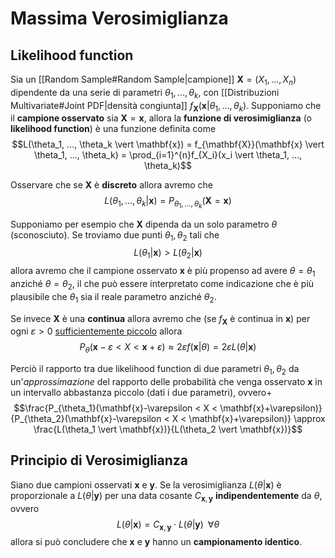 # Massima Verosimiglianza

## Likelihood function
Sia un [[Random Sample#Random Sample|campione]] $\mathbf{X} = (X_1, ..., X_n)$ dipendente da una serie di parametri $\theta_1, ..., \theta_k$, con [[Distribuzioni Multivariate#Joint PDF|densità congiunta]] $f_{\mathbf{X}}(\mathbf{x} \vert \theta_1, ..., \theta_k)$.
Supponiamo che il **campione osservato** sia $\mathbf{X} = \mathbf{x}$, allora la **funzione di verosimiglianza** (o **likelihood function**) è una funzione definita come $$L(\theta_1, ..., \theta_k \vert \mathbf{x}) = f_{\mathbf{X}}(\mathbf{x} \vert \theta_1, ..., \theta_k) = \prod_{i=1}^{n}f_{X_i}(x_i \vert \theta_1, ..., \theta_k)$$

Osservare che se $\mathbf{X}$ è **discreto** allora avremo che $$L(\theta_1, ..., \theta_k \vert \mathbf{x}) = P_{\theta_1, ..., \theta_k}( \mathbf{X} = \mathbf{x})$$

Supponiamo per esempio che $\mathbf{X}$ dipenda da un solo parametro $\theta$ (sconosciuto).
Se troviamo due punti $\theta_1, \theta_2$ tali che $$L(\theta_1 \vert \mathbf{x}) > L(\theta_2 \vert \mathbf{x})$$ allora avremo che il campione osservato $\mathbf{x}$ è più propenso ad avere $\theta = \theta_1$ anziché $\theta = \theta_2$, il che può essere interpretato come indicazione che è più plausibile che $\theta_1$ sia il reale parametro anziché $\theta_2$.

Se invece $\mathbf{X}$ è una **continua** allora avremo che (se $f_\mathbf{X}$ è continua in $\mathbf{x}$) per ogni $\varepsilon > 0$ <u>sufficientemente piccolo</u> allora 
$$P_\theta(\mathbf{x}-\varepsilon < X < \mathbf{x}+\varepsilon) \approx 2\varepsilon f(\mathbf{x} \vert \theta) = 2\varepsilon L(\theta \vert \mathbf{x})$$

Perciò il rapporto tra due likelihood function di due parametri $\theta_1, \theta_2$ da un'*approssimazione* del rapporto delle probabilità che venga osservato $\mathbf{x}$ in un intervallo abbastanza piccolo (dati i due parametri), ovvero+
$$\frac{P_{\theta_1}(\mathbf{x}-\varepsilon < X < \mathbf{x}+\varepsilon)}{P_{\theta_2}(\mathbf{x}-\varepsilon < X < \mathbf{x}+\varepsilon)} \approx \frac{L(\theta_1 \vert \mathbf{x})}{L(\theta_2 \vert \mathbf{x})}$$

## Principio di Verosimiglianza
Siano due campioni osservati $\mathbf{x}$ e $\mathbf{y}$.
Se la verosimiglianza $L(\theta \vert \mathbf{x})$ è proporzionale a $L(\theta \vert \mathbf{y})$ per una data cosante $C_{\mathbf{x}, \mathbf{y}}$ **indipendentemente** da $\theta$, ovvero $$L(\theta \vert \mathbf{x}) = C_{\mathbf{x}, \mathbf{y}} \cdot L(\theta \vert \mathbf{y}) \;\; \forall \theta$$ allora si può concludere che $\mathbf{x}$ e $\mathbf{y}$ hanno un **campionamento identico**.
